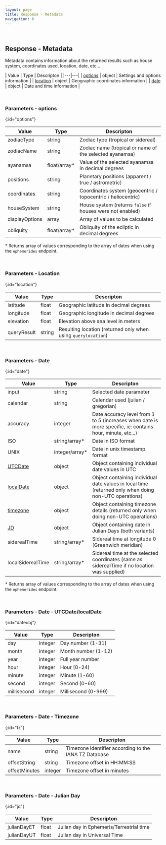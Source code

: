 ```yaml
---
layout: page
title: Response - Metadata
navigation: 6
---
```


<style>
	.inner a {
		color: royalblue;
		font-weight: bold;
	}
	.inner code {
		font-size: 100%;
	}
	.navigation li {
		padding: 5px;
	}
	@media (min-width: 745px) {
		.sidebar {
			width: 30%;
		}
	}
</style>

<script>
	window.onload = function(){
		if (location.hash) {
			let target = location.hash;
			document.querySelector(".content").scroll({top:document.querySelector(target).offsetTop,behavior:"smooth"})
		}
	}
</script>

<br>

## Response - Metadata

Metadata contains information about the returned results such as house system, coordinates used, location, date, etc...

| Value | Type | Descripton |
|---|---|
| [options](#options) | object | Settings and options information |
| [location](#location) | object | Geographic coordinates information |
| [date](#date) | object | Date and time information |

<br>

### Parameters - options
{:id="options"}

| Value | Type | Descripton |
|---|---|---|
| zodiacType | string | Zodiac type (tropical or sidereal) |
| zodiacName | string | Zodiac name (tropical or name of the selected ayanamsa) |
| ayanamsa | float/array* | Value of the selected ayanamsa in decimal degrees |
| positions | string | Planetary positions (apparent / true / astrometric) |
| coordinates | string | Coordinates system (geocentric / topocentric / heliocentric) |
| houseSystem | string | House system (returns `false` if houses were not enabled) |
| displayOptions | array | Array of values to be calculated |
| obliquity | float/array* | Obliquity of the ecliptic in decimal degrees |

\* Returns array of values corresponding to the array of dates when using the `ephemerides` endpoint.

<br>

### Parameters - Location
{:id="location"}

| Value | Type | Descripton |
|---|---|---|
| latitude | float | Geographic latitude in decimal degrees |
| longitude | float | Geographic longitude in decimal degrees |
| elevation | float | Elevation above sea level in meters |
| queryResult | string | Resulting location (returned only when using `querylocation`) |

<br>

### Parameters - Date
{:id="date"}

| Value | Type | Descripton |
|---|---|---|
| input | string | Selected date parameter |
| calendar | string | Calendar used (julian / gregorian) |
| accuracy | integer | Date accuracy level from 1 to 5 (increases when date is more specific, ie: contains hour, minute, etc...) |
| ISO | string/array* | Date in ISO format |
| UNIX | integer/array* | Date in unix timestamp format |
| [UTCDate](#dateobj) | object | Object containing individual date values in UTC |
| [localDate](#dateobj) | object | Object containing individual date values in local time (returned only when doing non-UTC operations) |
| [timezone](#tz) | object | Object containing timezone details (returned only when doing non-UTC operations) |
| [JD](#jd) | object | Object containing date in Julian Days (both variants) |
| siderealTime | string/array* | Sidereal time at longitude 0 (Greenwich meridian) |
| localSiderealTime | string/array* | Sidereal time at the selected coordinates (same as siderealTime if no location was supplied) |

\* Returns array of values corresponding to the array of dates when using the `ephemerides` endpoint.

<br>

### Parameters - Date - UTCDate/localDate
{:id="dateobj"}

| Value | Type | Descripton |
|---|---|---|
| day | integer | Day number (1-31) |
| month | integer | Month number (1-12) |
| year | integer | Full year number |
| hour | integer | Hour (0-24) |
| minute | integer | Minute (1-60) |
| second | integer | Second (0-60) |
| millisecond | integer | Millisecond (0-999) |

<br>

### Parameters - Date - Timezone
{:id="tz"}

| Value | Type | Descripton |
|---|---|---|
| name | string | Timezone identifier according to the IANA TZ Database |
| offsetString | string | Timezone offset in HH:MM:SS |
| offsetMinutes | integer | Timezone offset in minutes |

<br>

### Parameters - Date - Julian Day
{:id="jd"}

| Value | Type | Descripton |
|---|---|---|
| julianDayET | float | Julian day in Ephemeris/Terrestrial time |
| julianDayUT | float | Julian day in Universal Time |

<br><br><br>
